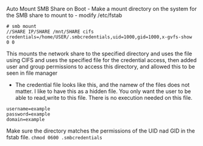 Auto Mount SMB Share on Boot
	- Make a mount directory on the system for the SMB share to mount to 
	- modify /etc/fstab

``` 
# smb mount
//SHARE IP/SHARE /mnt/SHARE cifs credentials=/home/USER/.smbcredentials,uid=1000,gid=1000,x-gvfs-show  0 0 
```
This mounts the network share to the specified directory and uses the file using CIFS and uses the specified file for the credential access, then added user and group permissions to access this directory, and allowed this to be seen in file manager
- The credential file looks like this, and the namew of the files does not matter. I like to have this as a hidden file. You only want the user to be able to read,write to this file. There is no execution needed on this file.

```
username=example
password=example
domain=example
```

Make sure the directory matches the permissions of the UID nad GID in the fstab file.
``chmod 0600 .smbcredentials``

